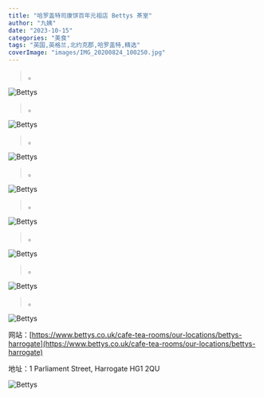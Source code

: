 ```yaml
---
title: "哈罗盖特司康饼百年元祖店 Bettys 茶室"
author: "九姨"
date: "2023-10-15"
categories: "美食"
tags: "英国,英格兰,北约克郡,哈罗盖特,精选"
coverImage: "images/IMG_20200824_100250.jpg"
---
```


>。

![Bettys](images/IMG_20200824_094528.jpg)

>。

![Bettys](images/IMG_20200824_094805.jpg)

>。

![Bettys](images/IMG_20200824_100120.jpg)

>。

![Bettys](images/IMG_20200824_103503.jpg)

>。

![Bettys](images/IMG_20200824_100250.jpg)

>。

![Bettys](images/IMG_20200824_100940.jpg)

>。

![Bettys](images/IMG_20200824_100951.jpg)

>。

![Bettys](images/IMG_20200824_101510.jpg)


网站：[https://www.bettys.co.uk/cafe-tea-rooms/our-locations/bettys-harrogate](https://www.bettys.co.uk/cafe-tea-rooms/our-locations/bettys-harrogate)

地址：1 Parliament Street, Harrogate HG1 2QU

![Bettys](images/bettys.jpg)